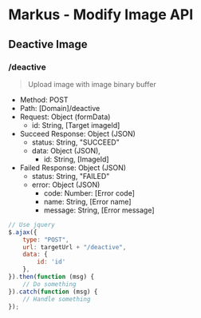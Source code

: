 # Markus - Modify Image API

## Deactive Image

### /deactive

> Upload image with image binary buffer

-   Method: POST
-   Path: [Domain]/deactive
-   Request: Object (formData)
    -   id: String, [Target imageId]
-   Succeed Response: Object (JSON)
    -   status: String, "SUCCEED"
    -   data: Object (JSON),
        -   id: String, [ImageId]
-   Failed Response: Object (JSON)
    -   status: String, "FAILED"
    -   error: Object (JSON)
        -   code: Number: [Error code]
        -   name: String, [Error name]
        -   message: String, [Error message]

```javascript
// Use jquery
$.ajax({
    type: "POST",
    url: targetUrl + "/deactive",
    data: {
        id: 'id'
    },
}).then(function (msg) {
    // Do something
}).catch(function (msg) {
    // Handle something
});
```